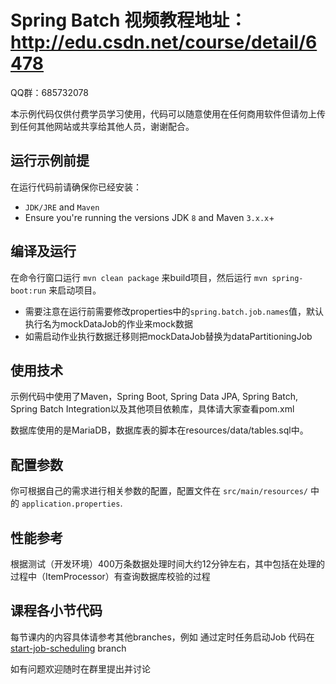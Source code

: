# Spring Batch 视频教程地址：http://edu.csdn.net/course/detail/6478
QQ群：685732078

本示例代码仅供付费学员学习使用，代码可以随意使用在任何商用软件但请勿上传到任何其他网站或共享给其他人员，谢谢配合。

## 运行示例前提
在运行代码前请确保你已经安装：
* `JDK/JRE` and `Maven`
* Ensure you're running the versions JDK `8` and Maven `3.x.x`+


## 编译及运行
在命令行窗口运行 `mvn clean package` 来build项目，然后运行 `mvn spring-boot:run` 来启动项目。
   * 需要注意在运行前需要修改properties中的`spring.batch.job.names`值，默认执行名为mockDataJob的作业来mock数据
   * 如需启动作业执行数据迁移则把mockDataJob替换为dataPartitioningJob


## 使用技术
示例代码中使用了Maven，Spring Boot, Spring Data JPA, Spring Batch, Spring Batch Integration以及其他项目依赖库，具体请大家查看pom.xml

数据库使用的是MariaDB，数据库表的脚本在resources/data/tables.sql中。


## 配置参数
你可根据自己的需求进行相关参数的配置，配置文件在 `src/main/resources/` 中的 `application.properties`.

## 性能参考
根据测试（开发环境）400万条数据处理时间大约12分钟左右，其中包括在处理的过程中（ItemProcessor）有查询数据库校验的过程


## 课程各小节代码
每节课内的内容具体请参考其他branches，例如 通过定时任务启动Job 代码在[start-job-scheduling](../../tree/start-job-scheduling) branch

如有问题欢迎随时在群里提出并讨论
